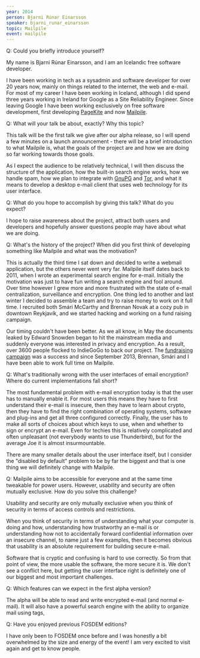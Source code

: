 ```yaml
---
year: 2014
person: Bjarni Rúnar Einarsson 
speaker: bjarni_runar_einarsson 
topic: Mailpile 
event: mailpile 
---
```


Q: Could you briefly introduce yourself?

My name is Bjarni Rúnar Einarsson, and I am an Icelandic free software developer.

I have been working in tech as a sysadmin and software developer for over 20 years now, mainly on things related to the internet, the web and e-mail. For most of my career I have been working in Iceland, although I did spend three years working in Ireland for Google as a Site Reliability Engineer. Since leaving Google I have been working exclusively on free software development, first developing [PageKite](https://pagekite.net/) and now [Mailpile](https://www.mailpile.is/).

Q: What will your talk be about, exactly? Why this topic?

This talk will be the first talk we give after our alpha release, so I will spend a few minutes on a launch announcement - there will be a brief introduction to what Mailpile is, what the goals of the project are and how we are doing so far working towards those goals.

As I expect the audience to be relatively technical, I will then discuss the structure of the application, how the built-in search engine works, how we handle spam, how we plan to integrate with [GnuPG](http://www.gnupg.org/) and [Tor](https://www.torproject.org/), and what it means to develop a desktop e-mail client that uses web technology for its user interface.

Q: What do you hope to accomplish by giving this talk? What do you expect?

I hope to raise awareness about the project, attract both users and developers and hopefully answer questions people may have about what we are doing.

Q: What's the history of the project? When did you first think of developing something like Mailpile and what was the motivation?

This is actually the third time I sat down and decided to write a webmail application, but the others never went very far. Mailpile itself dates back to 2011, when I wrote an experimental search engine for e-mail. Initially the motivation was just to have fun writing a search engine and fool around. Over time however I grew more and more frustrated with the state of e-mail centralization, surveillance and encryption. One thing led to another and last winter I decided to assemble a team and try to raise money to work on it full time. I recruited both Smári McCarthy and Brennan Novak at a cozy pub in downtown Reykjavík, and we started hacking and working on a fund raising campaign.

Our timing couldn't have been better. As we all know, in May the documents leaked by Edward Snowden began to hit the mainstream media and suddenly everyone was interested in privacy and encryption. As a result, over 3600 people flocked to IndieGoGo to back our project. The [fundraising campaign](http://www.indiegogo.com/projects/mailpile-taking-e-mail-back) was a success and since September 2013, Brennan, Smári and I have been able to work full time on Mailpile.

Q: What's traditionally wrong with the user interfaces of email encryption? Where do current implementations fall short?

The most fundamental problem with e-mail encryption today is that the user has to manually enable it. For most users this means they have to first understand their e-mail is insecure, then they have to learn about crypto, then they have to find the right combination of operating systems, software and plug-ins and get all three configured correctly. Finally, the user has to make all sorts of choices about which keys to use, when and whether to sign or encrypt an e-mail. Even for techies this is relatively complicated and often unpleasant (not everybody wants to use Thunderbird), but for the average Joe it is almost insurmountable.

There are many smaller details about the user interface itself, but I consider the "disabled by default" problem to be by far the biggest and that is one thing we will definitely change with Mailpile.

Q: Mailpile aims to be accessible for everyone and at the same time tweakable for power users. However, usability and security are often mutually exclusive. How do you solve this challenge?

Usability and security are only mutually exclusive when you think of security in terms of access controls and restrictions.

When you think of security in terms of understanding what your computer is doing and how, understanding how trustworthy an e-mail is or understanding how not to accidentally forward confidential information over an insecure channel, to name just a few examples, then it becomes obvious that usability is an absolute requirement for building secure e-mail.

Software that is cryptic and confusing is hard to use correctly. So from that point of view, the more usable the software, the more secure it is. We don't see a conflict here, but getting the user interface right is definitely one of our biggest and most important challenges.

Q: Which features can we expect in the first alpha version?

The alpha will be able to read and write encrypted e-mail (and normal e-mail). It will also have a powerful search engine with the ability to organize mail using tags,

Q: Have you enjoyed previous FOSDEM editions?

I have only been to FOSDEM once before and I was honestly a bit overwhelmed by the size and energy of the event! I am very excited to visit again and get to know people.
